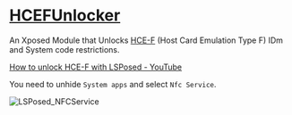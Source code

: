 # [HCEFUnlocker](https://github.com/OLIET2357/HCEFUnlocker)

An Xposed Module that Unlocks [HCE-F](https://source.android.com/docs/core/connect/felica) (Host Card Emulation Type F) IDm and System code restrictions.

[How to unlock HCE-F with LSPosed - YouTube](https://www.youtube.com/watch?v=_qb6W6SBUTQ)

You need to unhide `System apps` and select `Nfc Service`.

![LSPosed_NFCService](https://user-images.githubusercontent.com/50865315/211455333-10c36646-de63-4761-9c9e-535fdebef954.png)

